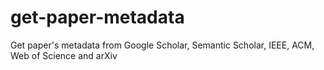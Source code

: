 # get-paper-metadata
Get paper's metadata from Google Scholar, Semantic Scholar, IEEE, ACM, Web of Science and arXiv
